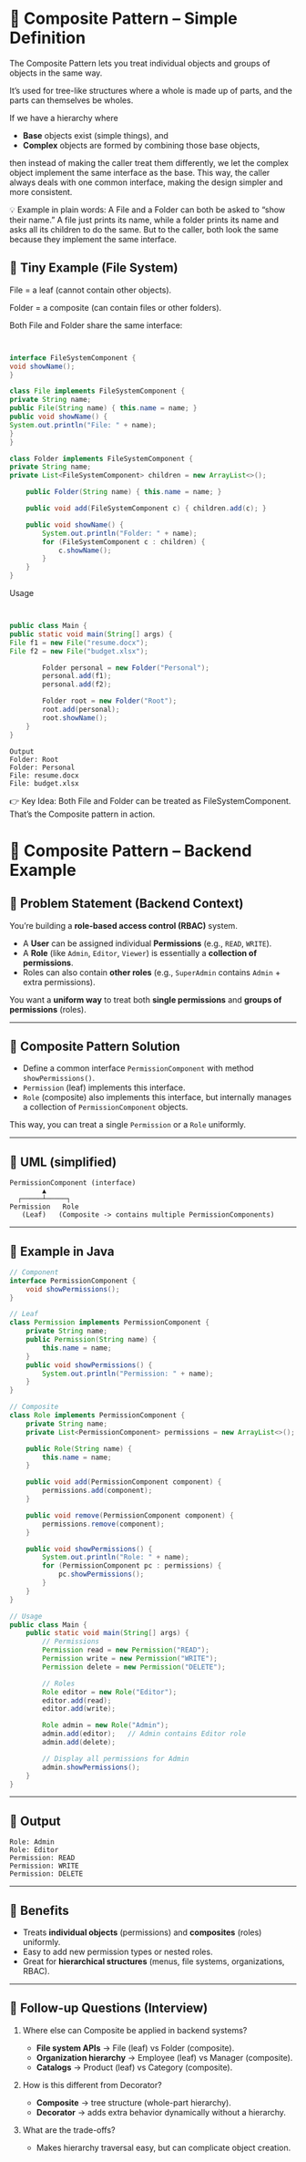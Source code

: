 # 📖 Composite Pattern – Simple Definition

The Composite Pattern lets you treat individual objects and groups of objects in the same way.

It’s used for tree-like structures where a whole is made up of parts, and the parts can themselves be wholes.

If we have a hierarchy where
* **Base** objects exist (simple things), and
* **Complex** objects are formed by combining those base objects,

then instead of making the caller treat them differently, we let the complex object implement the same interface as the base.
This way, the caller always deals with one common interface, making the design simpler and more consistent.

💡 Example in plain words:
A File and a Folder can both be asked to “show their name.” A file just prints its name, while a folder prints its name and asks all its children to do the same.
But to the caller, both look the same because they implement the same interface.



## 🌱 Tiny Example (File System)

File = a leaf (cannot contain other objects).

Folder = a composite (can contain files or other folders).

Both File and Folder share the same interface:

```java


interface FileSystemComponent {
void showName();
}

class File implements FileSystemComponent {
private String name;
public File(String name) { this.name = name; }
public void showName() {
System.out.println("File: " + name);
}
}

class Folder implements FileSystemComponent {
private String name;
private List<FileSystemComponent> children = new ArrayList<>();

    public Folder(String name) { this.name = name; }

    public void add(FileSystemComponent c) { children.add(c); }

    public void showName() {
        System.out.println("Folder: " + name);
        for (FileSystemComponent c : children) {
            c.showName();
        }
    }
}
```

Usage

```java


public class Main {
public static void main(String[] args) {
File f1 = new File("resume.docx");
File f2 = new File("budget.xlsx");

        Folder personal = new Folder("Personal");
        personal.add(f1);
        personal.add(f2);

        Folder root = new Folder("Root");
        root.add(personal);
        root.showName();
    }
}
```
```
Output
Folder: Root
Folder: Personal
File: resume.docx
File: budget.xlsx
```

👉 Key Idea: Both File and Folder can be treated as FileSystemComponent.
That’s the Composite pattern in action.

# 🌳 Composite Pattern – Backend Example

## 🔹 Problem Statement (Backend Context)  
You’re building a **role-based access control (RBAC)** system.  

- A **User** can be assigned individual **Permissions** (e.g., `READ`, `WRITE`).  
- A **Role** (like `Admin`, `Editor`, `Viewer`) is essentially a **collection of permissions**.  
- Roles can also contain **other roles** (e.g., `SuperAdmin` contains `Admin` + extra permissions).  

You want a **uniform way** to treat both **single permissions** and **groups of permissions** (roles).  

---

## 🔹 Composite Pattern Solution  
- Define a common interface `PermissionComponent` with method `showPermissions()`.  
- `Permission` (leaf) implements this interface.  
- `Role` (composite) also implements this interface, but internally manages a collection of `PermissionComponent` objects.  

This way, you can treat a single `Permission` or a `Role` uniformly.  

---

## 🔹 UML (simplified)
```
PermissionComponent (interface)
        ▲
  ┌─────┴─────┐
Permission   Role
   (Leaf)   (Composite -> contains multiple PermissionComponents)
```

---

## 🔹 Example in Java  

```java
// Component
interface PermissionComponent {
    void showPermissions();
}

// Leaf
class Permission implements PermissionComponent {
    private String name;
    public Permission(String name) {
        this.name = name;
    }
    public void showPermissions() {
        System.out.println("Permission: " + name);
    }
}

// Composite
class Role implements PermissionComponent {
    private String name;
    private List<PermissionComponent> permissions = new ArrayList<>();

    public Role(String name) {
        this.name = name;
    }

    public void add(PermissionComponent component) {
        permissions.add(component);
    }

    public void remove(PermissionComponent component) {
        permissions.remove(component);
    }

    public void showPermissions() {
        System.out.println("Role: " + name);
        for (PermissionComponent pc : permissions) {
            pc.showPermissions();
        }
    }
}

// Usage
public class Main {
    public static void main(String[] args) {
        // Permissions
        Permission read = new Permission("READ");
        Permission write = new Permission("WRITE");
        Permission delete = new Permission("DELETE");

        // Roles
        Role editor = new Role("Editor");
        editor.add(read);
        editor.add(write);

        Role admin = new Role("Admin");
        admin.add(editor);   // Admin contains Editor role
        admin.add(delete);

        // Display all permissions for Admin
        admin.showPermissions();
    }
}
```

---

## 🔹 Output
```
Role: Admin
Role: Editor
Permission: READ
Permission: WRITE
Permission: DELETE
```

---

## 🔹 Benefits
- Treats **individual objects** (permissions) and **composites** (roles) uniformly.  
- Easy to add new permission types or nested roles.  
- Great for **hierarchical structures** (menus, file systems, organizations, RBAC).  

---

## 🔹 Follow-up Questions (Interview)
1. Where else can Composite be applied in backend systems?  
   - **File system APIs** → File (leaf) vs Folder (composite).  
   - **Organization hierarchy** → Employee (leaf) vs Manager (composite).  
   - **Catalogs** → Product (leaf) vs Category (composite).  

2. How is this different from Decorator?  
   - **Composite** → tree structure (whole-part hierarchy).  
   - **Decorator** → adds extra behavior dynamically without a hierarchy.  

3. What are the trade-offs?  
   - Makes hierarchy traversal easy, but can complicate object creation.  
